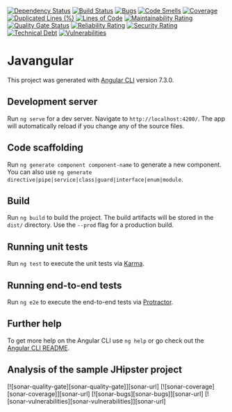 [![Dependency Status][daviddm-image]][daviddm-url] 
[![Build Status](https://travis-ci.com/javangular-starter/javangular.svg?branch=master)](https://travis-ci.com/javangular-starter/javangular)
[![Bugs](https://sonarcloud.io/api/project_badges/measure?project=javangular-starter_javangular&metric=bugs)](https://sonarcloud.io/dashboard?id=javangular-starter_javangular)
[![Code Smells](https://sonarcloud.io/api/project_badges/measure?project=javangular-starter_javangular&metric=code_smells)](https://sonarcloud.io/dashboard?id=javangular-starter_javangular)
[![Coverage](https://sonarcloud.io/api/project_badges/measure?project=javangular-starter_javangular&metric=coverage)](https://sonarcloud.io/dashboard?id=javangular-starter_javangular)
[![Duplicated Lines (%)](https://sonarcloud.io/api/project_badges/measure?project=javangular-starter_javangular&metric=duplicated_lines_density)](https://sonarcloud.io/dashboard?id=javangular-starter_javangular)
[![Lines of Code](https://sonarcloud.io/api/project_badges/measure?project=javangular-starter_javangular&metric=ncloc)](https://sonarcloud.io/dashboard?id=javangular-starter_javangular)
[![Maintainability Rating](https://sonarcloud.io/api/project_badges/measure?project=javangular-starter_javangular&metric=sqale_rating)](https://sonarcloud.io/dashboard?id=javangular-starter_javangular)
[![Quality Gate Status](https://sonarcloud.io/api/project_badges/measure?project=javangular-starter_javangular&metric=alert_status)](https://sonarcloud.io/dashboard?id=javangular-starter_javangular)
[![Reliability Rating](https://sonarcloud.io/api/project_badges/measure?project=javangular-starter_javangular&metric=reliability_rating)](https://sonarcloud.io/dashboard?id=javangular-starter_javangular)
[![Security Rating](https://sonarcloud.io/api/project_badges/measure?project=javangular-starter_javangular&metric=security_rating)](https://sonarcloud.io/dashboard?id=javangular-starter_javangular)
[![Technical Debt](https://sonarcloud.io/api/project_badges/measure?project=javangular-starter_javangular&metric=sqale_index)](https://sonarcloud.io/dashboard?id=javangular-starter_javangular)
[![Vulnerabilities](https://sonarcloud.io/api/project_badges/measure?project=javangular-starter_javangular&metric=vulnerabilities)](https://sonarcloud.io/dashboard?id=javangular-starter_javangular)

# Javangular

This project was generated with [Angular CLI](https://github.com/angular/angular-cli) version 7.3.0.

## Development server

Run `ng serve` for a dev server. Navigate to `http://localhost:4200/`. The app will automatically reload if you change any of the source files.

## Code scaffolding

Run `ng generate component component-name` to generate a new component. You can also use `ng generate directive|pipe|service|class|guard|interface|enum|module`.

## Build

Run `ng build` to build the project. The build artifacts will be stored in the `dist/` directory. Use the `--prod` flag for a production build.

## Running unit tests

Run `ng test` to execute the unit tests via [Karma](https://karma-runner.github.io).

## Running end-to-end tests

Run `ng e2e` to execute the end-to-end tests via [Protractor](http://www.protractortest.org/).

## Further help

To get more help on the Angular CLI use `ng help` or go check out the [Angular CLI README](https://github.com/angular/angular-cli/blob/master/README.md).

## Analysis of the sample JHipster project

[![sonar-quality-gate][sonar-quality-gate]][sonar-url] [![sonar-coverage][sonar-coverage]][sonar-url] [![sonar-bugs][sonar-bugs]][sonar-url] [![sonar-vulnerabilities][sonar-vulnerabilities]][sonar-url]


[daviddm-image]: https://david-dm.org/javangular-starter/javangular.svg?theme=shields.io
[daviddm-url]: https://david-dm.org/javangular-starter/javangular
